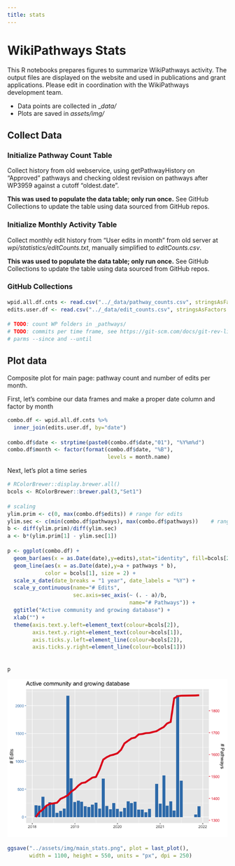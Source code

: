 ```yaml
---
title: stats
---
```

# WikiPathways Stats

This R notebooks prepares figures to summarize WikiPathways activity.
The output files are displayed on the website and used in publications
and grant applications. Please edit in coordination with the
WikiPathways development team.

-   Data points are collected in \_*data/*
-   Plots are saved in *assets/img/*

## Collect Data

### Initialize Pathway Count Table

Collect history from old webservice, using getPathwayHistory on
“Approved” pathways and checking oldest revision on pathways after
WP3959 against a cutoff “oldest.date”.

**This was used to populate the data table; only run once.** See GitHub
Collections to update the table using data sourced from GitHub repos.

### Initialize Monthly Activity Table

Collect monthly edit history from “User edits in month” from old server
at *wpi/statistics/editCounts.txt*, manually simplified to
*editCounts.csv*.

**This was used to populate the data table; only run once.** See GitHub
Collections to update the table using data sourced from GitHub repos.

### GitHub Collections

``` r
wpid.all.df.cnts <- read.csv("../_data/pathway_counts.csv", stringsAsFactors = F)
edits.user.df <- read.csv("../_data/edit_counts.csv", stringsAsFactors = F)

# TODO: count WP folders in _pathways/
# TODO: commits per time frame, see https://git-scm.com/docs/git-rev-list with
# parms --since and --until
```

## Plot data

Composite plot for main page: pathway count and number of edits per
month.

First, let’s combine our data frames and make a proper date column and
factor by month

``` r
combo.df <- wpid.all.df.cnts %>%
  inner_join(edits.user.df, by="date")

combo.df$date <- strptime(paste0(combo.df$date,"01"), "%Y%m%d")
combo.df$month <- factor(format(combo.df$date, "%B"),
                                levels = month.name)
```

Next, let’s plot a time series

``` r
# RColorBrewer::display.brewer.all()
bcols <- RColorBrewer::brewer.pal(3,"Set1")

# scaling
ylim.prim <- c(0, max(combo.df$edits)) # range for edits
ylim.sec <- c(min(combo.df$pathways), max(combo.df$pathways))    # range for pathways
b <- diff(ylim.prim)/diff(ylim.sec)
a <- b*(ylim.prim[1] - ylim.sec[1])

p <- ggplot(combo.df) +
  geom_bar(aes(x = as.Date(date),y=edits),stat="identity", fill=bcols[2]) +
  geom_line(aes(x = as.Date(date),y=a + pathways * b), 
            color = bcols[1], size = 2) +
  scale_x_date(date_breaks = "1 year", date_labels = "%Y") +
  scale_y_continuous(name="# Edits",  
                     sec.axis=sec_axis(~ (. - a)/b, 
                                       name="# Pathways")) +
  ggtitle("Active community and growing database") +
  xlab("") +
  theme(axis.text.y.left=element_text(colour=bcols[2]),
        axis.text.y.right=element_text(colour=bcols[1]),
        axis.ticks.y.left=element_line(colour=bcols[2]),
        axis.ticks.y.right=element_line(colour=bcols[1]))


p
```

![](stats_files/figure-markdown_github/plot-1.png)

``` r
ggsave("../assets/img/main_stats.png", plot = last_plot(), 
       width = 1100, height = 550, units = "px", dpi = 250)
```
